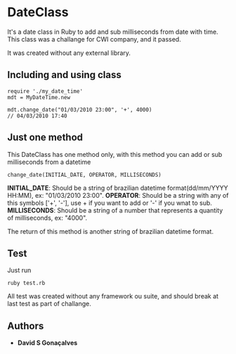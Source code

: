 # DateClass
It's  a date class in Ruby to add and sub milliseconds from date with time.
This class was a challange for CWI company, and it passed.

It was created without any external library.

## Including and using class
```
require './my_date_time'
mdt = MyDateTime.new

mdt.change_date("01/03/2010 23:00", '+', 4000)
// 04/03/2010 17:40
```

## Just one method
This DateClass has one method only, with this method you can add or sub milliseconds from a datetime
```
change_date(INITIAL_DATE, OPERATOR, MILLISECONDS)
```
**INITIAL_DATE**: Should be a string of brazilian datetime format(dd/mm/YYYY HH:MM), ex: "01/03/2010 23:00".
**OPERATOR**: Should be a string with any of this symbols ['+', '-'], use + if you want to add or '-' if you wnat to sub.
**MILLISECONDS**: Should be a string of a number that represents a quantity of milliseconds, ex: "4000".

The return of this method is another string of brazilian datetime format.

## Test
Just run 
```
ruby test.rb
```
All test was created without any framework ou suite, and should break at last test as part of challange.

## Authors
* **David S Gonaçalves**

